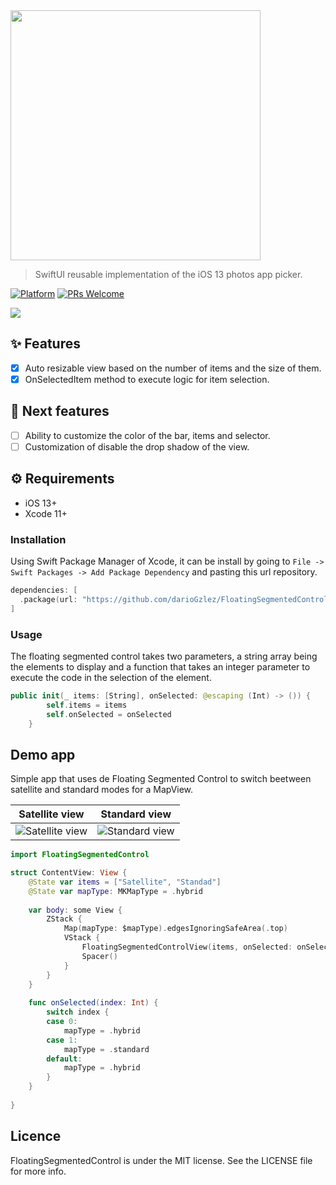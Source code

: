 <img src="https://i.imgur.com/38WTgKK.png" width="400">

> SwiftUI reusable implementation of the iOS 13 photos app picker.

[![Platform](https://img.shields.io/cocoapods/p/LFAlertController.svg?style=flat)](http://cocoapods.org/pods/LFAlertController)
[![PRs Welcome](https://img.shields.io/badge/PRs-welcome-brightgreen.svg?style=flat-square)](http://makeapullrequest.com)

<img src="https://i.imgflip.com/3x98v4.gif">

## :sparkles: Features

- [x] Auto resizable view based on the number of items and the size of them.
- [x] OnSelectedItem method to execute logic for item selection.

## :open_book: Next features
- [ ] Ability to customize the color of the bar, items and selector.
- [ ] Customization of disable the drop shadow of the view.

## :gear: Requirements

- iOS 13+
- Xcode 11+

### Installation

Using Swift Package Manager of Xcode, it can be install by going to `File -> Swift Packages -> Add Package Dependency` and pasting this url repository.

```swift
dependencies: [
  .package(url: "https://github.com/darioGzlez/FloatingSegmentedControl.git", from: "1.0.0")
]
```

### Usage

The floating segmented control takes two parameters, a string array being the elements to display and a function that takes an integer parameter to execute the code in the selection of the element.

```swift
public init(_ items: [String], onSelected: @escaping (Int) -> ()) {
        self.items = items
        self.onSelected = onSelected
    }
```

## Demo app
Simple app that uses de Floating Segmented Control to switch beetween satellite and standard modes for a MapView.

Satellite view             |  Standard view
:-------------------------:|:-------------------------:
![Satellite view](https://i.imgur.com/QZsSSPB.png)  |  ![Standard view](https://i.imgur.com/ZmlsBZM.png)

```swift
import FloatingSegmentedControl

struct ContentView: View {
    @State var items = ["Satellite", "Standad"]
    @State var mapType: MKMapType = .hybrid
    
    var body: some View {
        ZStack {
            Map(mapType: $mapType).edgesIgnoringSafeArea(.top)
            VStack {
                FloatingSegmentedControlView(items, onSelected: onSelected).padding(.top)
                Spacer()
            }
        }
    }
    
    func onSelected(index: Int) {
        switch index {
        case 0:
            mapType = .hybrid
        case 1:
            mapType = .standard
        default:
            mapType = .hybrid
        }
    }
    
}
```

## Licence
FloatingSegmentedControl is under the MIT license. See the LICENSE file for more info.
